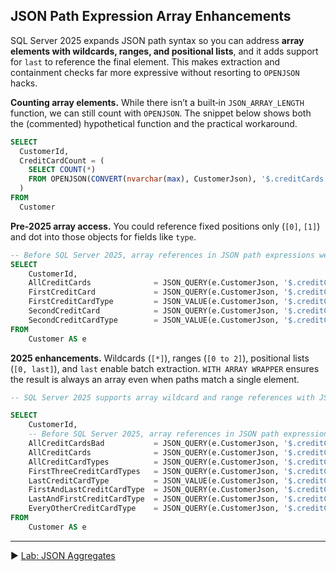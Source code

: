 ﻿## JSON Path Expression Array Enhancements

SQL Server 2025 expands JSON path syntax so you can address **array elements with wildcards, ranges, and positional lists**, and it adds support for `last` to reference the final element. This makes extraction and containment checks far more expressive without resorting to `OPENJSON` hacks.

**Counting array elements.** While there isn’t a built‑in `JSON_ARRAY_LENGTH` function, we can still count with `OPENJSON`. The snippet below shows both the (commented) hypothetical function and the practical workaround.

```sql
SELECT
  CustomerId,
  CreditCardCount = (
    SELECT COUNT(*)
    FROM OPENJSON(CONVERT(nvarchar(max), CustomerJson), '$.creditCards')
  )
FROM
  Customer
```

**Pre‑2025 array access.** You could reference fixed positions only (`[0]`, `[1]`) and dot into those objects for fields like `type`.

```sql
-- Before SQL Server 2025, array references in JSON path expressions were very limited
SELECT
    CustomerId,
    AllCreditCards              = JSON_QUERY(e.CustomerJson, '$.creditCards'),
    FirstCreditCard             = JSON_QUERY(e.CustomerJson, '$.creditCards[0]'),
    FirstCreditCardType         = JSON_VALUE(e.CustomerJson, '$.creditCards[0].type'),
    SecondCreditCard            = JSON_QUERY(e.CustomerJson, '$.creditCards[1]'),
    SecondCreditCardType        = JSON_VALUE(e.CustomerJson, '$.creditCards[1].type')
FROM
    Customer AS e
```

**2025 enhancements.** Wildcards (`[*]`), ranges (`[0 to 2]`), positional lists (`[0, last]`), and `last` enable batch extraction. `WITH ARRAY WRAPPER` ensures the result is always an array even when paths match a single element.

```sql
-- SQL Server 2025 supports array wildcard and range references with JSON_QUERY, JSON_PATH_EXISTS, and JSON_CONTAINS

SELECT
    CustomerId,
    -- Before SQL Server 2025, array references in JSON path expressions were very limited
    AllCreditCardsBad           = JSON_QUERY(e.CustomerJson, '$.creditCards[*]'),
    AllCreditCards              = JSON_QUERY(e.CustomerJson, '$.creditCards[*]' WITH ARRAY WRAPPER),
    AllCreditCardTypes          = JSON_QUERY(e.CustomerJson, '$.creditCards[*].type' WITH ARRAY WRAPPER),
    FirstThreeCreditCardTypes   = JSON_QUERY(e.CustomerJson, '$.creditCards[0 to 2].type' WITH ARRAY WRAPPER),
    LastCreditCardType          = JSON_VALUE(e.CustomerJson, '$.creditCards[last].type'),
    FirstAndLastCreditCardType  = JSON_QUERY(e.CustomerJson, '$.creditCards[0, last].type' WITH ARRAY WRAPPER),
    LastAndFirstCreditCardType  = JSON_QUERY(e.CustomerJson, '$.creditCards[last, 0].type' WITH ARRAY WRAPPER),
    EveryOtherCreditCardType    = JSON_QUERY(e.CustomerJson, '$.creditCards[0, 2, 4, 6, 8].type' WITH ARRAY WRAPPER)
FROM
    Customer AS e
```

___

▶ [Lab: JSON Aggregates](https://github.com/lennilobel/sql2025-workshop-hol-orlando2025/blob/main/HOL/2.%20JSON%20Support/5.%20JSON%20Aggregates.md)

